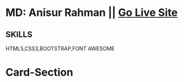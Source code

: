 
# MD: Anisur Rahman || [Go Live Site](https://card-section-1.netlify.app/)
## SKILLS
HTML5,CSS3,BOOTSTRAP,FONT AWESOME
# Card-Section
